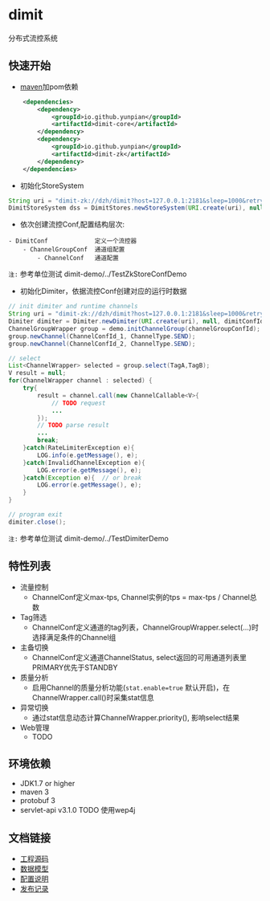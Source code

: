 dimit
====================
分布式流控系统

## 快速开始
- [maven](http://search.maven.org/#search%7Cga%7C1%7Cdimit)加pom依赖

```xml
    <dependencies>
        <dependency>
            <groupId>io.github.yunpian</groupId>
            <artifactId>dimit-core</artifactId>
        </dependency>
        <dependency>
            <groupId>io.github.yunpian</groupId>
            <artifactId>dimit-zk</artifactId>
        </dependency>
    </dependencies>
```

- 初始化StoreSystem

```java
String uri = "dimit-zk://dzh/dimit?host=127.0.0.1:2181&sleep=1000&retry=3";
DimitStoreSystem dss = DimitStores.newStoreSystem(URI.create(uri), null);
```

- 依次创建流控Conf,配置结构层次:

```
- DimitConf             定义一个流控器
    - ChannelGroupConf  通道组配置
        - ChannelConf   通道配置
```

`注:` 参考单位测试 dimit-demo/../TestZkStoreConfDemo

- 初始化Dimiter，依据流控Conf创建对应的运行时数据

```java
// init dimiter and runtime channels
String uri = "dimit-zk://dzh/dimit?host=127.0.0.1:2181&sleep=1000&retry=3";
Dimiter dimiter = Dimiter.newDimiter(URI.create(uri), null, dimitConfId);
ChannelGroupWrapper group = demo.initChannelGroup(channelGroupConfId);
group.newChannel(ChannelConfId_1, ChannelType.SEND);
group.newChannel(ChannelConfId_2, ChannelType.SEND);

// select
List<ChannelWrapper> selected = group.select(TagA,TagB);
V result = null;
for(ChannelWrapper channel : selected) {
    try{
        result = channel.call(new ChannelCallable<V>{
            // TODO request
            ...
        });
        // TODO parse result
        ... 
        break;
    }catch(RateLimiterException e){
        LOG.info(e.getMessage(), e);
    }catch(InvalidChannelException e){
        LOG.error(e.getMessage(), e);
    }catch(Exception e){  // or break
        LOG.error(e.getMessage(), e);
    }
}

// program exit
dimiter.close();
```

`注:` 参考单位测试 dimit-demo/../TestDimiterDemo

## 特性列表
- 流量控制
    - ChannelConf定义max-tps, Channel实例的tps = max-tps / Channel总数
- Tag筛选
    - ChannelConf定义通道的tag列表，ChannelGroupWrapper.select(...)时选择满足条件的Channel组
- 主备切换
    - ChannelConf定义通道ChannelStatus, select返回的可用通道列表里PRIMARY优先于STANDBY
- 质量分析
    - 启用Channel的质量分析功能(`stat.enable=true` 默认开启)，在ChannelWrapper.call()时采集stat信息
- 异常切换
    - 通过stat信息动态计算ChannelWrapper.priority(), 影响select结果
- Web管理
    - TODO

## 环境依赖
- JDK1.7 or higher
- maven 3
- protobuf 3
- servlet-api v3.1.0 TODO 使用wep4j


## 文档链接
- [工程源码](doc/dimit_project.md)
- [数据模型](doc/dimit_store.md)
- [配置说明](doc/dimit_conf.md)
- [发布记录](doc/release_note.md)

